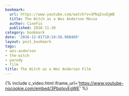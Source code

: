 ```yaml
---
bookmark:
  url: https://www.youtube.com/watch?v=3PbqIxvEgWE
  title: The Witch as a Wes Anderson Movie
  author: CineFix
  published: 2016-11-30
category: bookmark
date: '2016-12-01T10:24:56.988469'
layout: post_bookmark
tags:
- wes-anderson
- the-witch
- parody
- film
title: The Witch as a Wes Anderson Film
---
```


{% include c_video.html iframe_url='https://www.youtube-nocookie.com/embed/3PbqIxvEgWE' %}

